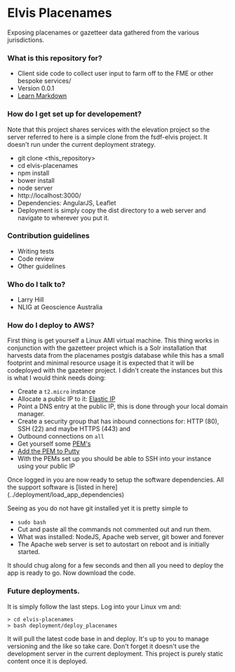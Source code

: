# Elvis Placenames #

Exposing placenames or gazetteer data gathered from the various jurisdictions.

### What is this repository for? ###

* Client side code to collect user input to farm off to the FME or other bespoke services/
* Version 0.0.1
* [Learn Markdown](https://bitbucket.org/tutorials/markdowndemo)

### How do I get set up for developement? ###
Note that this project shares services with the elevation project so the server referred to here is a simple clone from the
fsdf-elvis project. It doesn't run under the current deployment strategy.

* git clone <this_repository>
* cd elvis-placenames
* npm install
* bower install
* node server
* http://localhost:3000/
* Dependencies: AngularJS, Leaflet
* Deployment is simply copy the dist directory to a web server and navigate to wherever you put it.

### Contribution guidelines ###

* Writing tests
* Code review
* Other guidelines

### Who do I talk to? ###

* Larry Hill
* NLIG at Geoscience Australia

### How do I deploy to AWS? ###

First thing is get yourself a Linux AMI virtual machine. This thing works in conjunction with the gazetteer project which is a Solr installation
that harvests data from the placenames postgis database while this has a small footprint and minimal resource usage it is expected that it will
be codeployed with the gazeteer project. I didn't create the instances but this is what I would think needs doing:

* Create a `t2.micro` instance
* Allocate a public IP to it: [Elastic IP](https://docs.aws.amazon.com/AWSEC2/latest/UserGuide/elastic-ip-addresses-eip.html?icmpid=docs_ec2_console)
* Point a DNS entry at the public IP, this is done through your local domain manager.
* Create a security group that has inbound connections for: HTTP (80), SSH (22) and maybe HTTPS (443) and
* Outbound connections on `all` [](https://docs.aws.amazon.com/AWSEC2/latest/UserGuide/using-network-security.html?icmpid=docs_ec2_console)
* Get yourself some [PEM's](http://docs.aws.amazon.com/AWSEC2/latest/UserGuide/ec2-key-pairs.html#having-ec2-create-your-key-pair)
* [Add the PEM to Putty](http://docs.aws.amazon.com/AWSEC2/latest/UserGuide/putty.html)
* With the PEMs set up you should be able to SSH into your instance using your public IP

Once logged in you are now ready to setup the software dependencies. All the support software is [listed in here] (../deployment/load_app_dependencies)

Seeing as you do not have git installed yet it is pretty simple to
* `sudo bash`
* Cut and paste all the commands not commented out and run them.
* What was installed: NodeJS, Apache web server, git bower and forever
* The Apache web server is set to autostart on reboot and is initially started.

It should chug along for a few seconds and then all you need to deploy the app is ready to go. Now download the code.

### Future deployments. ###
It is simply follow the last steps.
Log into your Linux vm and:
```
> cd elvis-placenames
> bash deployment/deploy_placenames
```

It will pull the latest code base in and deploy. It's up to you to manage versioning and the like so take care. Don't forget it doesn't use
the development server in the current deployment. This project is purely static content once it is deployed.
